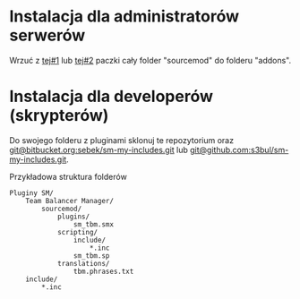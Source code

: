 # Instalacja dla administratorów serwerów #
Wrzuć z [tej#1](https://bitbucket.org/sebek/sm-team-balancer-manager/get/master.zip) lub [tej#2](https://github.com/s3bul/sm-team-balancer-manager/archive/master.zip) paczki cały folder "sourcemod" do folderu "addons".

# Instalacja dla developerów (skrypterów) #
Do swojego folderu z pluginami sklonuj te repozytorium oraz [git@bitbucket.org:sebek/sm-my-includes.git](https://bitbucket.org/sebek/sm-my-includes) lub [git@github.com:s3bul/sm-my-includes.git](https://github.com/s3bul/sm-my-includes).

Przykładowa struktura folderów

	Pluginy SM/
		Team Balancer Manager/
			sourcemod/
				plugins/
					sm_tbm.smx
				scripting/
					include/
						*.inc
					sm_tbm.sp
				translations/
					tbm.phrases.txt
		include/
			*.inc
